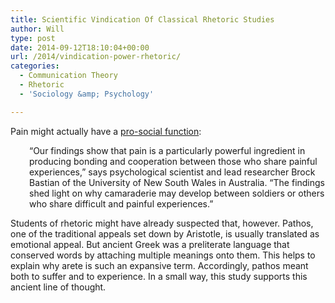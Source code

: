 ```yaml
---
title: Scientific Vindication Of Classical Rhetoric Studies
author: Will
type: post
date: 2014-09-12T18:10:04+00:00
url: /2014/vindication-power-rhetoric/
categories:
  - Communication Theory
  - Rhetoric
  - 'Sociology &amp; Psychology'

---
```

Pain might actually have a [pro-social function][1]:

<p style="padding-left: 30px;">
  “Our findings show that pain is a particularly powerful ingredient in producing bonding and cooperation between those who share painful experiences,” says psychological scientist and lead researcher Brock Bastian of the University of New South Wales in Australia. “The findings shed light on why camaraderie may develop between soldiers or others who share difficult and painful experiences.”
</p>

Students of rhetoric might have already suspected that, however. Pathos, one of the traditional appeals set down by Aristotle, is usually translated as emotional appeal. But ancient Greek was a preliterate language that conserved words by attaching multiple meanings onto them. This helps to explain why arete is such an expansive term. Accordingly, pathos meant both to suffer and to experience. In a small way, this study supports this ancient line of thought.

 [1]: http://www.psychologicalscience.org/index.php/news/releases/shared-pain-brings-people-together.html